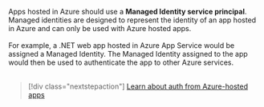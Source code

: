 Apps hosted in Azure should use a **Managed Identity service principal**. Managed identities are designed to represent the identity of an app hosted in Azure and can only be used with Azure hosted apps.<br>
<br>
For example, a .NET web app hosted in Azure App Service would be assigned a Managed Identity.  The Managed Identity assigned to the app would then be used to authenticate the app to other Azure services.<br>
<br>
> [!div class="nextstepaction"]
> [Learn about auth from Azure-hosted apps](../authentication/index.md)
